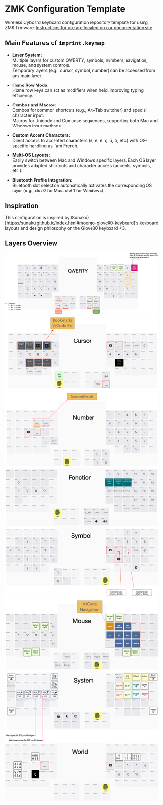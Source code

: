 # ZMK Configuration Template
Wireless Cyboard keyboard configuration repository template for using ZMK firmware. [Instructions for use are located on our documentation site](https://docs.cyboard.digital/user-manual/quick-start/configure-layout).


## Main Features of `imprint.keymap`

- **Layer System:**  
  Multiple layers for custom QWERTY, symbols, numbers, navigation, mouse, and system controls.  
  Temporary layers (e.g., cursor, symbol, number) can be accessed from any main layer.

- **Home Row Mods:**  
  Home row keys can act as modifiers when held, improving typing efficiency.

- **Combos and Macros:**  
  Combos for common shortcuts (e.g., Alt+Tab switcher) and special character input.  
  Macros for Unicode and Compose sequences, supporting both Mac and Windows input methods.

- **Custom Accent Characters:**  
  Direct access to accented characters (é, è, ê, ç, ü, ô, etc.) with OS-specific handling as I'am French.

- **Multi-OS Layouts:**  
  Easily switch between Mac and Windows specific layers. Each OS layer provides adapted shortcuts and character access (accents, symbols, etc.).

- **Bluetooth Profile Integration:**  
  Bluetooth slot selection automatically activates the corresponding OS layer (e.g., slot 0 for Mac, slot 1 for Windows).


## Inspiration
This configuration is inspired by (Sunaku)[https://sunaku.github.io/index.html#moergo-glove80-keyboard]’s keyboard layouts and design philosophy on the Glove80 keyboard <3.

## Layers Overview

![Qwerty](images/layer_qwerty.png)
![Cursor](images/layer_cursor.png)
![Number](images/layer_number.png)
![Fonction](images/layer_fonction.png)
![Symbol](images/layer_symbol.png)
![Mouse](images/layer_mouse.png)
![System](images/layer_system.png)
![World](images/layer_world.png)